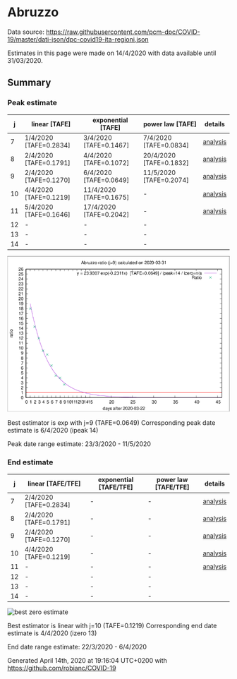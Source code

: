 # Abruzzo


Data source: https://raw.githubusercontent.com/pcm-dpc/COVID-19/master/dati-json/dpc-covid19-ita-regioni.json

Estimates in this page were made on 14/4/2020 with data available until 31/03/2020.


## Summary 

### Peak estimate 
|j|linear [TAFE]|exponential [TAFE]|power law [TAFE]|details|
|---|----|-----------|---------|-------|
|7|1/4/2020 [TAFE=0.2834]|3/4/2020 [TAFE=0.1467]|7/4/2020 [TAFE=0.0834]|[analysis](COVID-19_abruzzo_j7_2020-03-31.md)|
|8|2/4/2020 [TAFE=0.1791]|4/4/2020 [TAFE=0.1072]|20/4/2020 [TAFE=0.1832]|[analysis](COVID-19_abruzzo_j8_2020-03-31.md)|
|9|2/4/2020 [TAFE=0.1270]|6/4/2020 [TAFE=0.0649]|11/5/2020 [TAFE=0.2074]|[analysis](COVID-19_abruzzo_j9_2020-03-31.md)|
|10|4/4/2020 [TAFE=0.1219]|11/4/2020 [TAFE=0.1675]|-|[analysis](COVID-19_abruzzo_j10_2020-03-31.md)|
|11|5/4/2020 [TAFE=0.1646]|17/4/2020 [TAFE=0.2042]|-|[analysis](COVID-19_abruzzo_j11_2020-03-31.md)|
|12|-|-|-||
|13|-|-|-||
|14|-|-|-||

![best peak estimate](COVID-19_abruzzo_j9_2020-03-31.png)

Best estimator is exp with j=9 (TAFE=0.0649)
Corresponding peak date estimate is 6/4/2020 (ipeak 14)


Peak date range estimate: 23/3/2020 - 11/5/2020

### End estimate 
|j|linear [TAFE/TFE]|exponential [TAFE/TFE]|power law [TAFE/TFE]|details|
|---|----|-----------|---------|-------|
|7|2/4/2020 [TAFE=0.2834]|-|-|[analysis](COVID-19_abruzzo_j7_2020-03-31.md)|
|8|2/4/2020 [TAFE=0.1791]|-|-|[analysis](COVID-19_abruzzo_j8_2020-03-31.md)|
|9|2/4/2020 [TAFE=0.1270]|-|-|[analysis](COVID-19_abruzzo_j9_2020-03-31.md)|
|10|4/4/2020 [TAFE=0.1219]|-|-|[analysis](COVID-19_abruzzo_j10_2020-03-31.md)|
|11|-|-|-|[analysis](COVID-19_abruzzo_j11_2020-03-31.md)|
|12|-|-|-||
|13|-|-|-||
|14|-|-|-||

![best zero estimate](COVID-19_abruzzo_j10_2020-03-31.png)

Best estimator is linear with j=10 (TAFE=0.1219)
Corresponding end date estimate is 4/4/2020 (izero 13)


End date range estimate: 22/3/2020 - 6/4/2020

Generated April 14th, 2020 at 19:16:04 UTC+0200 with https://github.com/robianc/COVID-19
